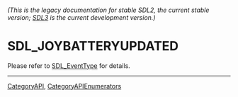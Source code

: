 ###### (This is the legacy documentation for stable SDL2, the current stable version; [SDL3](https://wiki.libsdl.org/SDL3/) is the current development version.)
# SDL_JOYBATTERYUPDATED

Please refer to [SDL_EventType](SDL_EventType) for details.

----
[CategoryAPI](CategoryAPI), [CategoryAPIEnumerators](CategoryAPIEnumerators)

